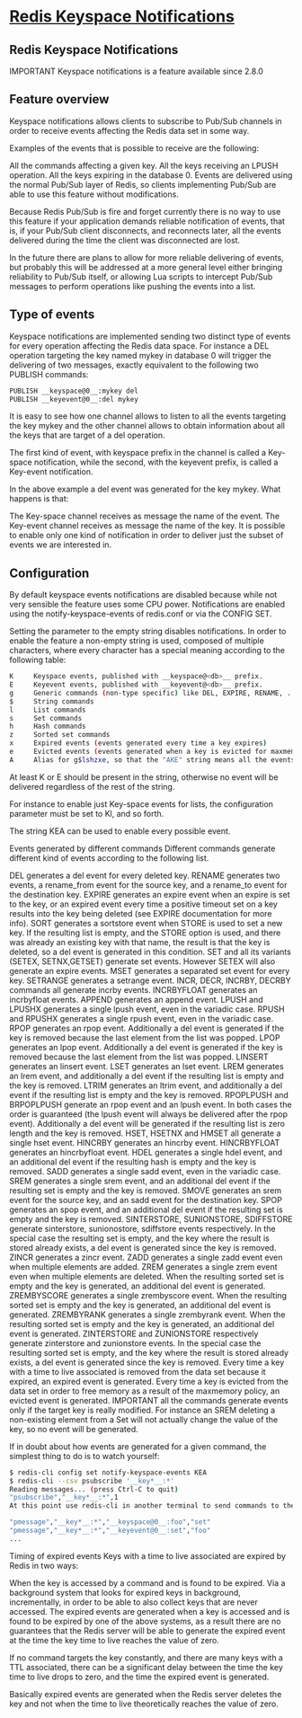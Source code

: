 # [Redis Keyspace Notifications](https://redis.io/topics/notifications)

## Redis Keyspace Notifications

IMPORTANT Keyspace notifications is a feature available since 2.8.0

## Feature overview

Keyspace notifications allows clients to subscribe to Pub/Sub channels in order to receive events affecting the Redis data set in some way.

Examples of the events that is possible to receive are the following:

All the commands affecting a given key.
All the keys receiving an LPUSH operation.
All the keys expiring in the database 0.
Events are delivered using the normal Pub/Sub layer of Redis, so clients implementing Pub/Sub are able to use this feature without modifications.

Because Redis Pub/Sub is fire and forget currently there is no way to use this feature if your application demands reliable notification of events, that is, if your Pub/Sub client disconnects, and reconnects later, all the events delivered during the time the client was disconnected are lost.

In the future there are plans to allow for more reliable delivering of events, but probably this will be addressed at a more general level either bringing reliability to Pub/Sub itself, or allowing Lua scripts to intercept Pub/Sub messages to perform operations like pushing the events into a list.

## Type of events

Keyspace notifications are implemented sending two distinct type of events for every operation affecting the Redis data space. For instance a DEL operation targeting the key named mykey in database 0 will trigger the delivering of two messages, exactly equivalent to the following two PUBLISH commands:

```bash
PUBLISH __keyspace@0__:mykey del
PUBLISH __keyevent@0__:del mykey
```

It is easy to see how one channel allows to listen to all the events targeting the key mykey and the other channel allows to obtain information about all the keys that are target of a del operation.

The first kind of event, with keyspace prefix in the channel is called a Key-space notification, while the second, with the keyevent prefix, is called a Key-event notification.

In the above example a del event was generated for the key mykey. What happens is that:

The Key-space channel receives as message the name of the event.
The Key-event channel receives as message the name of the key.
It is possible to enable only one kind of notification in order to deliver just the subset of events we are interested in.

## Configuration
By default keyspace events notifications are disabled because while not very sensible the feature uses some CPU power. Notifications are enabled using the notify-keyspace-events of redis.conf or via the CONFIG SET.

Setting the parameter to the empty string disables notifications. In order to enable the feature a non-empty string is used, composed of multiple characters, where every character has a special meaning according to the following table:

```bash
K     Keyspace events, published with __keyspace@<db>__ prefix.
E     Keyevent events, published with __keyevent@<db>__ prefix.
g     Generic commands (non-type specific) like DEL, EXPIRE, RENAME, ...
$     String commands
l     List commands
s     Set commands
h     Hash commands
z     Sorted set commands
x     Expired events (events generated every time a key expires)
e     Evicted events (events generated when a key is evicted for maxmemory)
A     Alias for g$lshzxe, so that the "AKE" string means all the events.
```

At least K or E should be present in the string, otherwise no event will be delivered regardless of the rest of the string.

For instance to enable just Key-space events for lists, the configuration parameter must be set to Kl, and so forth.

The string KEA can be used to enable every possible event.

Events generated by different commands
Different commands generate different kind of events according to the following list.

DEL generates a del event for every deleted key.
RENAME generates two events, a rename_from event for the source key, and a rename_to event for the destination key.
EXPIRE generates an expire event when an expire is set to the key, or an expired event every time a positive timeout set on a key results into the key being deleted (see EXPIRE documentation for more info).
SORT generates a sortstore event when STORE is used to set a new key. If the resulting list is empty, and the STORE option is used, and there was already an existing key with that name, the result is that the key is deleted, so a del event is generated in this condition.
SET and all its variants (SETEX, SETNX,GETSET) generate set events. However SETEX will also generate an expire events.
MSET generates a separated set event for every key.
SETRANGE generates a setrange event.
INCR, DECR, INCRBY, DECRBY commands all generate incrby events.
INCRBYFLOAT generates an incrbyfloat events.
APPEND generates an append event.
LPUSH and LPUSHX generates a single lpush event, even in the variadic case.
RPUSH and RPUSHX generates a single rpush event, even in the variadic case.
RPOP generates an rpop event. Additionally a del event is generated if the key is removed because the last element from the list was popped.
LPOP generates an lpop event. Additionally a del event is generated if the key is removed because the last element from the list was popped.
LINSERT generates an linsert event.
LSET generates an lset event.
LREM generates an lrem event, and additionally a del event if the resulting list is empty and the key is removed.
LTRIM generates an ltrim event, and additionally a del event if the resulting list is empty and the key is removed.
RPOPLPUSH and BRPOPLPUSH generate an rpop event and an lpush event. In both cases the order is guaranteed (the lpush event will always be delivered after the rpop event). Additionally a del event will be generated if the resulting list is zero length and the key is removed.
HSET, HSETNX and HMSET all generate a single hset event.
HINCRBY generates an hincrby event.
HINCRBYFLOAT generates an hincrbyfloat event.
HDEL generates a single hdel event, and an additional del event if the resulting hash is empty and the key is removed.
SADD generates a single sadd event, even in the variadic case.
SREM generates a single srem event, and an additional del event if the resulting set is empty and the key is removed.
SMOVE generates an srem event for the source key, and an sadd event for the destination key.
SPOP generates an spop event, and an additional del event if the resulting set is empty and the key is removed.
SINTERSTORE, SUNIONSTORE, SDIFFSTORE generate sinterstore, sunionostore, sdiffstore events respectively. In the special case the resulting set is empty, and the key where the result is stored already exists, a del event is generated since the key is removed.
ZINCR generates a zincr event.
ZADD generates a single zadd event even when multiple elements are added.
ZREM generates a single zrem event even when multiple elements are deleted. When the resulting sorted set is empty and the key is generated, an additional del event is generated.
ZREMBYSCORE generates a single zrembyscore event. When the resulting sorted set is empty and the key is generated, an additional del event is generated.
ZREMBYRANK generates a single zrembyrank event. When the resulting sorted set is empty and the key is generated, an additional del event is generated.
ZINTERSTORE and ZUNIONSTORE respectively generate zinterstore and zunionstore events. In the special case the resulting sorted set is empty, and the key where the result is stored already exists, a del event is generated since the key is removed.
Every time a key with a time to live associated is removed from the data set because it expired, an expired event is generated.
Every time a key is evicted from the data set in order to free memory as a result of the maxmemory policy, an evicted event is generated.
IMPORTANT all the commands generate events only if the target key is really modified. For instance an SREM deleting a non-existing element from a Set will not actually change the value of the key, so no event will be generated.

If in doubt about how events are generated for a given command, the simplest thing to do is to watch yourself:

```bash
$ redis-cli config set notify-keyspace-events KEA
$ redis-cli --csv psubscribe '__key*__:*'
Reading messages... (press Ctrl-C to quit)
"psubscribe","__key*__:*",1
At this point use redis-cli in another terminal to send commands to the Redis server and watch the events generated:

"pmessage","__key*__:*","__keyspace@0__:foo","set"
"pmessage","__key*__:*","__keyevent@0__:set","foo"
...
```

Timing of expired events
Keys with a time to live associated are expired by Redis in two ways:

When the key is accessed by a command and is found to be expired.
Via a background system that looks for expired keys in background, incrementally, in order to be able to also collect keys that are never accessed.
The expired events are generated when a key is accessed and is found to be expired by one of the above systems, as a result there are no guarantees that the Redis server will be able to generate the expired event at the time the key time to live reaches the value of zero.

If no command targets the key constantly, and there are many keys with a TTL associated, there can be a significant delay between the time the key time to live drops to zero, and the time the expired event is generated.

Basically expired events are generated when the Redis server deletes the key and not when the time to live theoretically reaches the value of zero.
